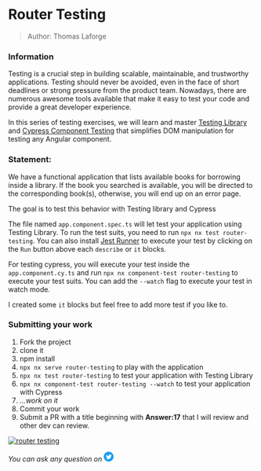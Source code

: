 <h1>Router Testing</h1>

> Author: Thomas Laforge

### Information

Testing is a crucial step in building scalable, maintainable, and trustworthy applications.
Testing should never be avoided, even in the face of short deadlines or strong pressure from the product team.
Nowadays, there are numerous awesome tools available that make it easy to test your code and provide a great developer experience.

In this series of testing exercises, we will learn and master [Testing Library](https://testing-library.com/docs/) and [Cypress Component Testing](https://docs.cypress.io/guides/component-testing/angular/overview) that simplifies DOM manipulation for testing any Angular component.

### Statement:

We have a functional application that lists available books for borrowing inside a library. If the book you searched is available, you will be directed to the corresponding book(s), otherwise, you will end up on an error page.

The goal is to test this behavior with Testing library and Cypress

The file named `app.component.spec.ts` will let test your application using Testing Library. To run the test suits, you need to run `npx nx test router-testing`. You can also install [Jest Runner](https://marketplace.visualstudio.com/items?itemName=firsttris.vscode-jest-runner) to execute your test by clicking on the `Run` button above each `describe` or `it` blocks.

For testing cypress, you will execute your test inside the `app.component.cy.ts` and run `npx nx component-test router-testing` to execute your test suits. You can add the `--watch` flag to execute your test in watch mode.

I created some `it` blocks but feel free to add more test if you like to.

### Submitting your work

1. Fork the project
2. clone it
3. npm install
4. `npx nx serve router-testing` to play with the application
5. `npx nx test router-testing` to test your application with Testing Library
6. `npx nx component-test router-testing --watch` to test your application with Cypress
7. _...work on it_
8. Commit your work
9. Submit a PR with a title beginning with **Answer:17** that I will review and other dev can review.

<a href="https://github.com/tomalaforge/angular-challenges/pulls?q=label%3A17+label%3Aanswer"><img src="https://img.shields.io/badge/-Solutions-green" alt="router testing"/></a>

<!-- <a href='https://github.com/tomalaforge/angular-challenges/pulls?q=label%3A17+label%3A"answer+author"'><img src="https://img.shields.io/badge/-Author solution-important" alt="router testing solution author"/></a>
<a href="{Blog post url}" target="_blank" rel="noopener noreferrer"><img src="https://img.shields.io/badge/-Blog post explanation-blue" alt="router testing blog article"/></a> -->

_You can ask any question on_ <a href="https://twitter.com/laforge_toma" target="_blank" rel="noopener noreferrer"><img src="./../../logo/twitter.svg" height=20px alt="twitter"/></a>
